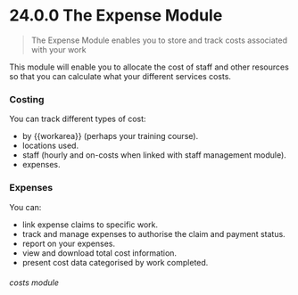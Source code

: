 # 24.0.0 The Expense Module

> The Expense Module enables you to store and track costs associated with your work



This module will enable you to allocate the cost of staff and other resources so that you can calculate what your different services costs.

### Costing
You can track different types of cost:
- by {{workarea}} (perhaps your training course).
- locations used.
- staff (hourly and on-costs when linked with staff management module).
- expenses.

### Expenses

You can:
- link expense claims to specific work.
- track and manage expenses to authorise the claim and payment status.
- report on your expenses.
- view and download total cost information.
- present cost data categorised by work completed.


###### costs module

